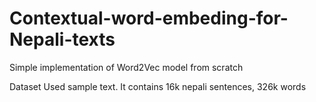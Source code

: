 # Contextual-word-embeding-for-Nepali-texts

Simple implementation of Word2Vec model from scratch

Dataset Used sample text. It contains 16k nepali sentences, 326k words 